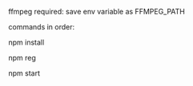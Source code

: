 ffmpeg required: save env variable as FFMPEG_PATH

commands in order:

npm install

npm reg

npm start
